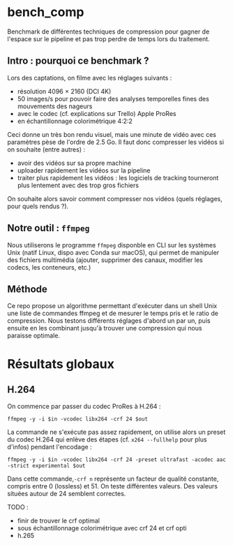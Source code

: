 # bench_comp

Benchmark de différentes techniques de compression pour gagner de l'espace sur le pipeline et pas trop perdre de temps lors du traitement.

Intro : pourquoi ce benchmark ?
---
Lors des captations, on filme avec les réglages suivants :
- résolution 4096 × 2160 (DCI 4K)
- 50 images/s pour pouvoir faire des analyses temporelles fines des mouvements des nageurs
- avec le codec (cf. explications sur Trello) Apple ProRes
- en échantillonnage colorimétrique 4:2:2

Ceci donne un très bon rendu visuel, mais une minute de vidéo avec ces paramètres pèse de l'ordre de 2.5 Go. Il faut donc compresser les vidéos si on souhaite (entre autres) :
- avoir des vidéos sur sa propre machine
- uploader rapidement les vidéos sur la pipeline
- traiter plus rapidement les vidéos : les logiciels de tracking tourneront plus lentement avec des trop gros fichiers

On souhaite alors savoir comment compresser nos vidéos (quels réglages, pour quels rendus ?).

Notre outil : `ffmpeg`
---
Nous utiliserons le programme `ffmpeg` disponble en CLI sur les systèmes Unix (natif Linux, dispo avec Conda sur macOS), qui permet de manipuler des fichiers multimédia (ajouter, supprimer des canaux, modifier les codecs, les conteneurs, etc.)

Méthode
---
Ce repo propose un algorithme permettant d'exécuter dans un shell Unix une liste de commandes ffmpeg et de mesurer le temps pris et le ratio de compression. Nous testons différents réglages d'abord un par un, puis ensuite en les combinant jusqu'à trouver une compression qui nous paraisse optimale.

Résultats globaux
===
H.264
---
On commence par passer du codec ProRes à H.264 : 

`ffmpeg -y -i $in -vcodec libx264 -crf 24 $out`

La commande ne s'exécute pas assez rapidement, on utilise alors un preset du codec H.264 qui enlève des étapes (cf. `x264 --fullhelp` pour plus d'infos) pendant l'encodage :

`ffmpeg -y -i $in -vcodec libx264 -crf 24 -preset ultrafast -acodec aac -strict experimental $out`

Dans cette commande,`-crf n` représente un facteur de qualité constante, compris entre 0 (lossless) et 51. On teste différentes valeurs. Des valeurs situées autour de 24 semblent correctes. 

TODO :
- finir de trouver le crf optimal
- sous échantillonnage colorimétrique avec crf 24 et crf opti
- h.265

